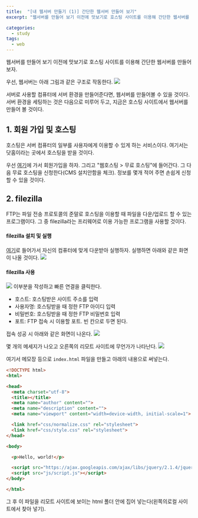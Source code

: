 ```yaml
---
title:  "[내 웹서버 만들기 (1)] 간단한 웹서버 만들어 보기"
excerpt: "웹서버를 만들어 보기 이전에 맛보기로 호스팅 사이트를 이용해 간단한 웹서버를 만들어 보자.."

categories:
  - study
tags:
  - web
---
```


웹서버를 만들어 보기 이전에 맛보기로 호스팅 사이트를 이용해 간단한 웹서버를 만들어 보자.

우선, 웹서버는 아래 그림과 같은 구조로 작동한다.
![](https://chanhk-im.github.io/assets/images/my-web-server1/web-server1)

서버로 사용할 컴퓨터에 서버 환경을 만들어준다면, 웹서버를 만들어볼 수 있을 것이다.
서버 환경을 세팅하는 것은 다음으로 미루어 두고, 지금은 호스팅 사이트에서 웹서버를 만들어 볼 것이다.

## 1. 회원 가입 및 호스팅
호스팅은 서버 컴퓨터의 일부를 사용자에게 이용할 수 있게 하는 서비스이다.
여기서는 닷홈이라는 곳에서 호스팅을 받을 것이다.

우선 [여기](https://www.dothome.co.kr/)에 가서 회원가입을 하자.
그리고 "웹호스팅 > 무료 호스팅"에 들어간다. 그 다음 무료 호스팅을 신청한다(CMS 설치안함을 체크).
정보를 몇개 적어 주면 손쉽게 신청할 수 있을 것이다.

## 2. filezilla
FTP는 파일 전송 프로토콜의 준말로 호스팅을 이용할 때 파일을 다운/업로드 할 수 있는 프로그램이다.
그 중 filezilla라는 프리웨어로 이용 가능한 프로그램을 사용할 것이다.

#### filezilla 설치 및 실행
[여기](https://filezilla-project.org/)로 들어가서 자신의 컴퓨터에 맞게 다운받아 실행하자.
실행하면 아래와 같은 화면이 나올 것이다.
![](https://chanhk-im.github.io/assets/images/my-web-server1/filezilla)

#### filezilla 사용
![](https://chanhk-im.github.io/assets/images/my-web-server1/filezilla2)
이부분을 작성하고 빠른 연결을 클릭한다.
- 호스트: 호스팅받은 사이트 주소를 입력
- 사용자명: 호스팅받을 때 정한 FTP 아이디 입력
- 비밀번호: 호스팅받을 때 정한 FTP 비밀번호 입력
- 포트: FTP 접속 시 이용할 포트. 빈 칸으로 두면 된다.

접속 성공 시 아래와 같은 화면이 나온다.
![](https://chanhk-im.github.io/assets/images/my-web-server1/filezilla3)

몇 개의 메세지가 나오고 오른쪽의 리모트 사이트에 무언가가 나타난다.
![](https://chanhk-im.github.io/assets/images/my-web-server1/filezilla4)

여기서 메모장 등으로 `index.html` 파일을 만들고 아래의 내용으로 써넣는다.
```html
<!DOCTYPE html>
<html>

<head>
  <meta charset="utf-8">
  <title></title>
  <meta name="author" content="">
  <meta name="description" content="">
  <meta name="viewport" content="width=device-width, initial-scale=1">

  <link href="css/normalize.css" rel="stylesheet">
  <link href="css/style.css" rel="stylesheet">
</head>

<body>

  <p>Hello, world!</p>

  <script src="https://ajax.googleapis.com/ajax/libs/jquery/2.1.4/jquery.min.js"></script>
  <script src="js/script.js"></script>
</body>

</html>
```
그 후 이 파일을 리모트 사이트에 보이는 html 폴더 안에 집어 넣는다(왼쪽의로컬 사이트에서 찾아 넣기).
